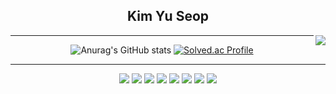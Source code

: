 <div align = "center">

## Kim Yu Seop
  
<img align="right" src= "https://hits.seeyoufarm.com/api/count/incr/badge.svg?url=https%3A%2F%2Fgithub.com%2FMontag-Yuseop&count_bg=%2379C83D&title_bg=%23555555&icon=teamspeak.svg&icon_color=%23E7E7E7&title=hits&edge_flat=false)](https://hits.seeyoufarm.com)" />

  <hr/>
  
![Anurag's GitHub stats](https://github-readme-stats.vercel.app/api?username=Montag-Yuseop&show_icons=true&theme=dark)
[![Solved.ac Profile](http://mazassumnida.wtf/api/v2/generate_badge?boj=dbtjq1592000)](https://solved.ac/dbtjq1592000/)

  <hr/>
  
  <img src="https://img.shields.io/badge/java-007396?style=for-the-badge&logo=java&logoColor=white">
  <img src="https://img.shields.io/badge/mysql-4479A1?style=for-the-badge&logo=mysql&logoColor=white">
  <img src="https://img.shields.io/badge/vue.js-4FC08D?style=for-the-badge&logo=vue.js&logoColor=white">
  <img src="https://img.shields.io/badge/node.js-339933?style=for-the-badge&logo=Node.js&logoColor=white">
  <img src="https://img.shields.io/badge/spring-6DB33F?style=for-the-badge&logo=spring&logoColor=white">
  <img src="https://img.shields.io/badge/springboot-6DB33F?style=for-the-badge&logo=springboot&logoColor=white">
  <img src="https://img.shields.io/badge/springboot-6DB33F?style=for-the-badge&logo=springboot&logoColor=white">
  <img src="https://img.shields.io/badge/flutter-2302569B?style=for-the-badge&logo=Flutter&logoColor=%2302569B">

</div>
